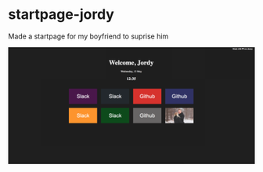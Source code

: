 # startpage-jordy
Made a startpage for my boyfriend to suprise him

<img src="https://github.com/jennjacobs/startpage-jordy/blob/master/starpage-jordy.png?raw=true">
